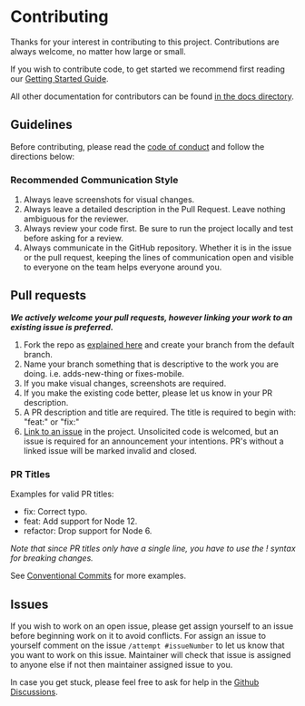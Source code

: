 # Contributing

Thanks for your interest in contributing to this project.
Contributions are always welcome, no matter how large or small.

If you wish to contribute code, to get started we recommend first reading our [Getting Started Guide](Getting-started-guide.md).

All other documentation for contributors can be found [in the docs directory](./).

## Guidelines

Before contributing, please read the [code of conduct](./code-of-conduct.md) and follow the directions below:

### Recommended Communication Style

1. Always leave screenshots for visual changes.
2. Always leave a detailed description in the Pull Request. Leave nothing ambiguous for the reviewer.
3. Always review your code first. Be sure to run the project locally and test before asking for a review.
4. Always communicate in the GitHub repository. Whether it is in the issue or the pull request, keeping the lines of communication open and visible to everyone on the team helps everyone around you.

## Pull requests

**_We actively welcome your pull requests, however linking your work to an existing issue is preferred._**

1. Fork the repo as [explained here](./Getting-started-guide.md) and create your branch from the default branch.
2. Name your branch something that is descriptive to the work you are doing. i.e. adds-new-thing or fixes-mobile.
3. If you make visual changes, screenshots are required.
4. If you make the existing code better, please let us know in your PR description.
5. A PR description and title are required. The title is required to begin with: "feat:" or "fix:"
6. [Link to an issue](https://help.github.com/en/github/writing-on-github/autolinked-references-and-urls) in the project. Unsolicited code is welcomed, but an issue is required for an announcement your intentions. PR's without a linked issue will be marked invalid and closed.

### PR Titles

Examples for valid PR titles:

- fix: Correct typo.
- feat: Add support for Node 12.
- refactor: Drop support for Node 6.

_Note that since PR titles only have a single line, you have to use the ! syntax for breaking changes._

See [Conventional Commits](https://www.conventionalcommits.org/en/v1.0.0/) for more examples.

## Issues

If you wish to work on an open issue, please get assign yourself to an issue before beginning work on it to avoid conflicts. For assign an issue to yourself comment on the issue `/attempt #issueNumber` to let us know that you want to work on this issue. Maintainer will check that issue is assigned to anyone else if not then maintainer assigned issue to you.

In case you get stuck, please feel free to ask for help in the [Github Discussions](https://github.com/Sunny-unik/ssr-with-routing/discussions/categories/q-a).
